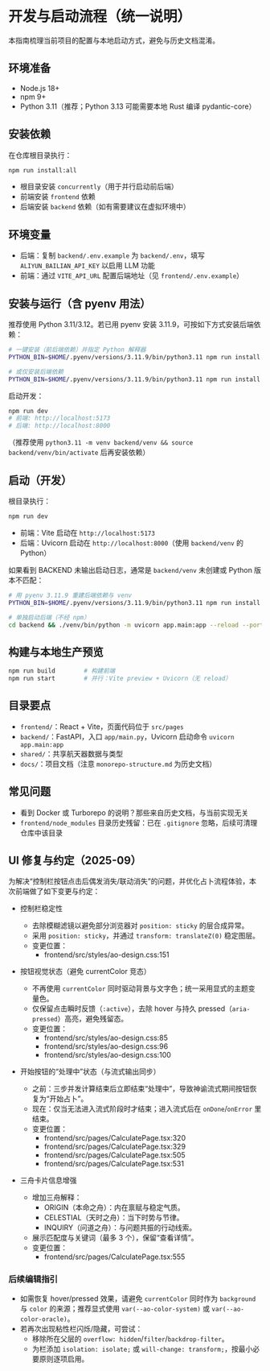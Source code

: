 # 开发与启动流程（统一说明）

本指南梳理当前项目的配置与本地启动方式，避免与历史文档混淆。

## 环境准备

- Node.js 18+
- npm 9+
- Python 3.11（推荐；Python 3.13 可能需要本地 Rust 编译 pydantic-core）

## 安装依赖

在仓库根目录执行：

```bash
npm run install:all
```

- 根目录安装 `concurrently`（用于并行启动前后端）
- 前端安装 `frontend` 依赖
- 后端安装 `backend` 依赖（如有需要建议在虚拟环境中）

## 环境变量

- 后端：复制 `backend/.env.example` 为 `backend/.env`，填写 `ALIYUN_BAILIAN_API_KEY` 以启用 LLM 功能
- 前端：通过 `VITE_API_URL` 配置后端地址（见 `frontend/.env.example`）
  
## 安装与运行（含 pyenv 用法）

推荐使用 Python 3.11/3.12。若已用 pyenv 安装 3.11.9，可按如下方式安装后端依赖：

```bash
# 一键安装（前后端依赖）并指定 Python 解释器
PYTHON_BIN=$HOME/.pyenv/versions/3.11.9/bin/python3.11 npm run install:all

# 或仅安装后端依赖
PYTHON_BIN=$HOME/.pyenv/versions/3.11.9/bin/python3.11 npm run install:backend
```

启动开发：

```bash
npm run dev
# 前端: http://localhost:5173
# 后端: http://localhost:8000
```
  （推荐使用 `python3.11 -m venv backend/venv && source backend/venv/bin/activate` 后再安装依赖）

## 启动（开发）

根目录执行：

```bash
npm run dev
```

- 前端：Vite 启动在 `http://localhost:5173`
- 后端：Uvicorn 启动在 `http://localhost:8000`（使用 `backend/venv` 的 Python）

如果看到 BACKEND 未输出启动日志，通常是 `backend/venv` 未创建或 Python 版本不匹配：

```bash
# 用 pyenv 3.11.9 重建后端依赖与 venv
PYTHON_BIN=$HOME/.pyenv/versions/3.11.9/bin/python3.11 npm run install:backend

# 单独启动后端（不经 npm）
cd backend && ./venv/bin/python -m uvicorn app.main:app --reload --port 8000
```

## 构建与本地生产预览

```bash
npm run build        # 构建前端
npm run start        # 并行：Vite preview + Uvicorn（无 reload）
```

## 目录要点

- `frontend/`：React + Vite，页面代码位于 `src/pages`
- `backend/`：FastAPI，入口 `app/main.py`，Uvicorn 启动命令 `uvicorn app.main:app`
- `shared/`：共享航天器数据与类型
- `docs/`：项目文档（注意 `monorepo-structure.md` 为历史文档）

## 常见问题

- 看到 Docker 或 Turborepo 的说明？那些来自历史文档，与当前实现无关
- `frontend/node_modules` 目录历史残留：已在 `.gitignore` 忽略，后续可清理仓库中该目录

## UI 修复与约定（2025-09）

为解决“控制栏按钮点击后偶发消失/联动消失”的问题，并优化占卜流程体验，本次前端做了如下变更与约定：

- 控制栏稳定性
  - 去除模糊滤镜以避免部分浏览器对 `position: sticky` 的层合成异常。
  - 采用 `position: sticky`，并通过 `transform: translateZ(0)` 稳定图层。
  - 变更位置：
    - frontend/src/styles/ao-design.css:151

- 按钮视觉状态（避免 currentColor 竞态）
  - 不再使用 `currentColor` 同时驱动背景与文字色；统一采用显式的主题变量色。
  - 仅保留点击瞬时反馈（`:active`），去除 hover 与持久 pressed（`aria-pressed`）高亮，避免残留态。
  - 变更位置：
    - frontend/src/styles/ao-design.css:85
    - frontend/src/styles/ao-design.css:96
    - frontend/src/styles/ao-design.css:100

- 开始按钮的“处理中”状态（与流式输出同步）
  - 之前：三步并发计算结束后立即结束“处理中”，导致神谕流式期间按钮恢复为“开始占卜”。
  - 现在：仅当无法进入流式阶段时才结束；进入流式后在 `onDone`/`onError` 里结束。
  - 变更位置：
    - frontend/src/pages/CalculatePage.tsx:320
    - frontend/src/pages/CalculatePage.tsx:329
    - frontend/src/pages/CalculatePage.tsx:505
    - frontend/src/pages/CalculatePage.tsx:531

- 三舟卡片信息增强
  - 增加三舟解释：
    - ORIGIN（本命之舟）：内在禀赋与稳定气质。
    - CELESTIAL（天时之舟）：当下时势与节律。
    - INQUIRY（问道之舟）：与问题共振的行动线索。
  - 展示匹配度与关键词（最多 3 个），保留“查看详情”。
  - 变更位置：
    - frontend/src/pages/CalculatePage.tsx:555

### 后续编辑指引

- 如需恢复 hover/pressed 效果，请避免 `currentColor` 同时作为 `background` 与 `color` 的来源；推荐显式使用 `var(--ao-color-system)` 或 `var(--ao-color-oracle)`。
- 若再次出现粘性栏闪烁/隐藏，可尝试：
  - 移除所在父层的 `overflow: hidden`/`filter`/`backdrop-filter`。
  - 为栏添加 `isolation: isolate;` 或 `will-change: transform;`，按最小必要原则逐项启用。
